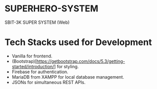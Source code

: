 # SUPERHERO-SYSTEM
SBIT-3K SUPER SYSTEM (Web)

# Tech Stacks used for Development

- Vanilla for frontend.
- (Bootstrap)[https://getbootstrap.com/docs/5.3/getting-started/introduction/] for styling.
- Firebase for authentication.
- MariaDB from XAMPP for local database management.
- JSONs for simultaneous REST APIs.